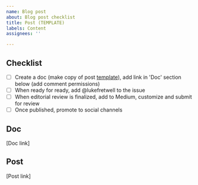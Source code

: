 ```yaml
---
name: Blog post
about: Blog post checklist
title: Post (TEMPLATE)
labels: Content
assignees: ''

---
```


## Checklist

- [ ] Create a doc (make copy of post [template](https://docs.google.com/document/d/1DqO7csVLL01fI4SAee4lB2i3pWxl32OV1OJGOFUDkl0/edit?usp=sharing)), add link in 'Doc' section below (add comment permissions)
- [ ] When ready for ready, add @lukefretwell to the issue
- [ ] When editorial review is finalized, add to Medium, customize and submit for review
- [ ] Once published, promote to social channels

## Doc

[Doc link]

## Post

[Post link]

